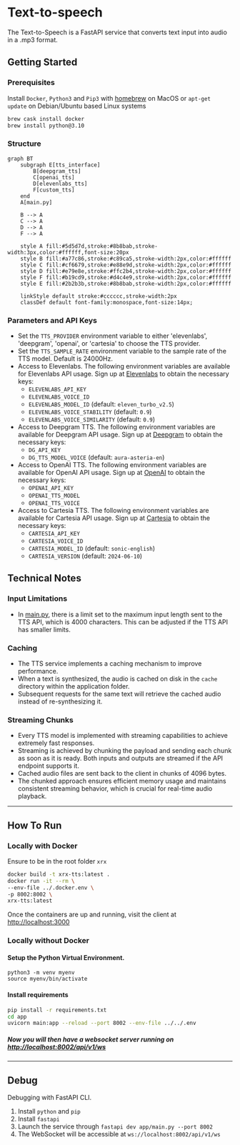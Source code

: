 # Text-to-speech

The Text-to-Speech is a FastAPI service that converts text input into audio in a .mp3 format.

## Getting Started

### Prerequisites

Install `Docker`, `Python3` and `Pip3` with [homebrew](https://formulae.brew.sh/) on MacOS or `apt-get update` on Debian/Ubuntu based Linux systems
```bash
brew cask install docker
brew install python@3.10
```

### Structure

```mermaid
graph BT
    subgraph E[tts_interface]
        B[deepgram_tts]
        C[openai_tts]
        D[elevenlabs_tts]
        F[custom_tts]
    end
    A[main.py]

    B --> A
    C --> A
    D --> A
    F --> A

    style A fill:#5d5d7d,stroke:#8b8bab,stroke-width:3px,color:#ffffff,font-size:20px
    style B fill:#a77c86,stroke:#c89ca5,stroke-width:2px,color:#ffffff
    style C fill:#cf6679,stroke:#e88e9d,stroke-width:2px,color:#ffffff
    style D fill:#e79e8e,stroke:#ffc2b4,stroke-width:2px,color:#ffffff
    style F fill:#b19cd9,stroke:#d4c4e9,stroke-width:2px,color:#ffffff
    style E fill:#2b2b3b,stroke:#8b8bab,stroke-width:2px,color:#ffffff

    linkStyle default stroke:#cccccc,stroke-width:2px
    classDef default font-family:monospace,font-size:14px;
```

### Parameters and API Keys
- Set the `TTS_PROVIDER` environment variable to either 'elevenlabs', 'deepgram', 'openai', or 'cartesia' to choose the TTS provider.
- Set the `TTS_SAMPLE_RATE` environment variable to the sample rate of the TTS model. Default is 24000Hz.
- Access to Elevenlabs. The following environment variables are available for Elevenlabs API usage. Sign up at [Elevenlabs](https://elevenlabs.io/app/sign-up) to obtain the necessary keys:
    - `ELEVENLABS_API_KEY`
    - `ELEVENLABS_VOICE_ID`
    - `ELEVENLABS_MODEL_ID` (default: `eleven_turbo_v2.5`)
    - `ELEVENLABS_VOICE_STABILITY` (default: `0.9`)
    - `ELEVENLABS_VOICE_SIMILARITY` (default: `0.9`)
- Access to Deepgram TTS. The following environment variables are available for Deepgram API usage. Sign up at [Deepgram](https://deepgram.com/) to obtain the necessary keys:
    - `DG_API_KEY`
    - `DG_TTS_MODEL_VOICE` (default: `aura-asteria-en`)
- Access to OpenAI TTS. The following environment variables are available for OpenAI API usage. Sign up at [OpenAI](https://platform.openai.com/signup) to obtain the necessary keys:
    - `OPENAI_API_KEY`
    - `OPENAI_TTS_MODEL`
    - `OPENAI_TTS_VOICE`
- Access to Cartesia TTS. The following environment variables are available for Cartesia API usage. Sign up at [Cartesia](https://cartesia.ai/) to obtain the necessary keys:
    - `CARTESIA_API_KEY`
    - `CARTESIA_VOICE_ID`
    - `CARTESIA_MODEL_ID` (default: `sonic-english`)
    - `CARTESIA_VERSION` (default: `2024-06-10`)

## Technical Notes

### Input Limitations
- In [main.py](https://github.com/8090-inc/xrx/blob/main/tts/app/main.py), there is a limit set to the maximum input length sent to the TTS API, which is 4000 characters. This can be adjusted if the TTS API has smaller limits.

### Caching
- The TTS service implements a caching mechanism to improve performance.
- When a text is synthesized, the audio is cached on disk in the `cache` directory within the application folder.
- Subsequent requests for the same text will retrieve the cached audio instead of re-synthesizing it.

### Streaming Chunks
- Every TTS model is implemented with streaming capabilities to achieve extremely fast responses.
- Streaming is achieved by chunking the payload and sending each chunk as soon as it is ready. Both inputs and outputs are streamed if the API endpoint supports it.
- Cached audio files are sent back to the client in chunks of 4096 bytes.
- The chunked approach ensures efficient memory usage and maintains consistent streaming behavior, which is crucial for real-time audio playback.

---

## How To Run

### Locally with Docker
Ensure to be in the root folder `xrx`
```bash
docker build -t xrx-tts:latest .
docker run -it --rm \
--env-file ../.docker.env \
-p 8002:8002 \
xrx-tts:latest
```
Once the containers are up and running, visit the client at [http://localhost:3000](http://localhost:3000)

### Locally without Docker

#### Setup the Python Virtual Environment.
 ```
 python3 -m venv myenv
 source myenv/bin/activate
```

#### Install requirements
```bash
pip install -r requirements.txt
cd app
uvicorn main:app --reload --port 8002 --env-file ../../.env
```

##### Now you will then have a websocket server running on [http://localhost:8002/api/v1/ws](http://localhost:8002/api/v1/ws)

---

## Debug

Debugging with FastAPI CLI.

1. Install `python` and `pip`
2. Install `fastapi`
3. Launch the service through `fastapi dev app/main.py --port 8002`
4. The WebSocket will be accessible at `ws://localhost:8002/api/v1/ws`